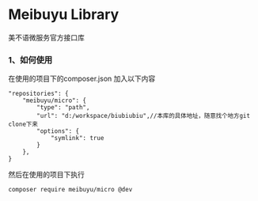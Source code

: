# Meibuyu Library
美不语微服务官方接口库

### 1、如何使用
在使用的项目下的composer.json 加入以下内容
``` 
"repositories": {
    "meibuyu/micro": {
        "type": "path",
        "url": "d:/workspace/biubiubiu",//本库的具体地址，随意找个地方git clone下来
        "options": {
            "symlink": true
        }
    },
}
```
然后在使用的项目下执行
``` 
composer require meibuyu/micro @dev
```
